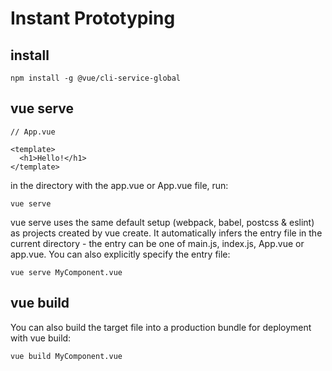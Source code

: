 # Instant Prototyping

## install

```
npm install -g @vue/cli-service-global
```

## vue serve

```
// App.vue

<template>
  <h1>Hello!</h1>
</template>
```

in the directory with the app.vue or App.vue file, run:

```
vue serve
```

vue serve uses the same default setup (webpack, babel, postcss & eslint) as projects created by vue create. It automatically infers the entry file in the current directory - the entry can be one of main.js, index.js, App.vue or app.vue. You can also explicitly specify the entry file:

```
vue serve MyComponent.vue
```

## vue build

You can also build the target file into a production bundle for deployment with vue build:

```
vue build MyComponent.vue
```

